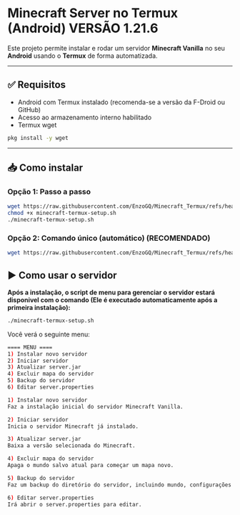 # Minecraft Server no Termux (Android) VERSÃO 1.21.6

Este projeto permite instalar e rodar um servidor **Minecraft Vanilla** no seu **Android** usando o **Termux** de forma automatizada.


---

## ✅ Requisitos
- Android com Termux instalado (recomenda-se a versão da F-Droid ou GitHub)
- Acesso ao armazenamento interno habilitado
- Termux wget
```bash
pkg install -y wget
```

---

## 📥 Como instalar

### Opção 1: Passo a passo

```bash
wget https://raw.githubusercontent.com/EnzoGQ/Minecraft_Termux/refs/heads/main/minecraft-termux-setup.sh
chmod +x minecraft-termux-setup.sh
./minecraft-termux-setup.sh
```

### Opção 2: Comando único (automático) (RECOMENDADO)

```bash
wget https://raw.githubusercontent.com/EnzoGQ/Minecraft_Termux/refs/heads/main/minecraft-termux-setup.sh -O minecraft-termux-setup.sh && chmod +x minecraft-termux-setup.sh && ./minecraft-termux-setup.sh
```

## ▶ Como usar o servidor

**Após a instalação, o script de menu para gerenciar o servidor estará disponivel com o comando (Ele é executado automaticamente após a primeira instalação):**
```bash
./minecraft-termux-setup.sh
```

Você verá o seguinte menu:
```bash
==== MENU ====
1) Instalar novo servidor
2) Iniciar servidor
3) Atualizar server.jar
4) Excluir mapa do servidor
5) Backup do servidor
6) Editar server.properties

1) Instalar novo servidor
Faz a instalação inicial do servidor Minecraft Vanilla.

2) Iniciar servidor
Inicia o servidor Minecraft já instalado.

3) Atualizar server.jar
Baixa a versão selecionada do Minecraft.

4) Excluir mapa do servidor
Apaga o mundo salvo atual para começar um mapa novo.

5) Backup do servidor
Faz um backup do diretório do servidor, incluindo mundo, configurações e arquivos.

6) Editar server.properties
Irá abrir o server.properties para editar.
